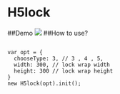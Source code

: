 # H5lock
##Demo
<img src="http://lvming6816077.github.io/H5FullscreenPage/H5lockdemo/1436713975.png" />
##How to use?

<pre><code>
var opt = {
  chooseType: 3, // 3 , 4 , 5,
  width: 300, // lock wrap width
  height: 300 // lock wrap height
}
new H5lock(opt).init();
</code>
<pre>
